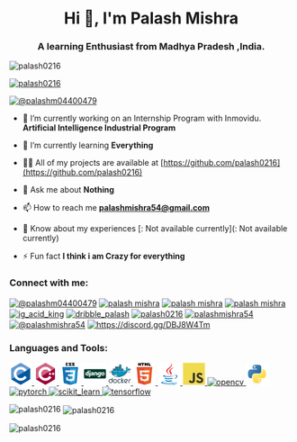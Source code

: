<h1 align="center">Hi 👋, I'm Palash Mishra</h1>
<h3 align="center">A learning Enthusiast from Madhya Pradesh ,India.</h3>

<p align="left"> <img src="https://komarev.com/ghpvc/?username=palash0216&label=Profile%20views&color=0e75b6&style=flat" alt="palash0216" /> </p>

<p align="left"> <a href="https://github.com/ryo-ma/github-profile-trophy"><img src="https://github-profile-trophy.vercel.app/?username=palash0216" alt="palash0216" /></a> </p>

<p align="left"> <a href="https://twitter.com/@palashm04400479" target="blank"><img src="https://img.shields.io/twitter/follow/@palashm04400479?logo=twitter&style=for-the-badge" alt="@palashm04400479" /></a> </p>

- 🔭 I’m currently working on an Internship Program with Inmovidu. **Artificial Intelligence Industrial Program**

- 🌱 I’m currently learning **Everything**

- 👨‍💻 All of my projects are available at [https://github.com/palash0216](https://github.com/palash0216)

- 💬 Ask me about **Nothing**

- 📫 How to reach me **palashmishra54@gmail.com**

- 📄 Know about my experiences [: Not available currently](: Not available currently)

- ⚡ Fun fact **I think i am Crazy for everything**

<h3 align="left">Connect with me:</h3>
<p align="left">
<a href="https://twitter.com/@PalashM04400479" target="blank"><img align="center" src="https://raw.githubusercontent.com/rahuldkjain/github-profile-readme-generator/master/src/images/icons/Social/twitter.svg" alt="@palashm04400479" height="30" width="40" /></a>
<a href="https://linkedin.com/in/palash mishra" target="blank"><img align="center" src="https://raw.githubusercontent.com/rahuldkjain/github-profile-readme-generator/master/src/images/icons/Social/linked-in-alt.svg" alt="palash mishra" height="30" width="40" /></a>
<a href="https://kaggle.com/Palash Mishra" target="blank"><img align="center" src="https://raw.githubusercontent.com/rahuldkjain/github-profile-readme-generator/master/src/images/icons/Social/kaggle.svg" alt="palash mishra" height="30" width="40" /></a>
<a href="https://fb.com/Palash Mishra" target="blank"><img align="center" src="https://raw.githubusercontent.com/rahuldkjain/github-profile-readme-generator/master/src/images/icons/Social/facebook.svg" alt="palash mishra" height="30" width="40" /></a>
<a href="https://instagram.com/ig_acid_king" target="blank"><img align="center" src="https://raw.githubusercontent.com/rahuldkjain/github-profile-readme-generator/master/src/images/icons/Social/instagram.svg" alt="ig_acid_king" height="30" width="40" /></a>
<a href="https://dribbble.com/Dribble_Palash" target="blank"><img align="center" src="https://raw.githubusercontent.com/rahuldkjain/github-profile-readme-generator/master/src/images/icons/Social/dribbble.svg" alt="dribble_palash" height="30" width="40" /></a>
<a href="https://www.codechef.com/users/palash0216" target="blank"><img align="center" src="https://cdn.jsdelivr.net/npm/simple-icons@3.1.0/icons/codechef.svg" alt="palash0216" height="30" width="40" /></a>
<a href="https://www.hackerrank.com/palashmishra54" target="blank"><img align="center" src="https://raw.githubusercontent.com/rahuldkjain/github-profile-readme-generator/master/src/images/icons/Social/hackerrank.svg" alt="palashmishra54" height="30" width="40" /></a>
<a href="https://www.hackerearth.com/@palashmishra54" target="blank"><img align="center" src="https://raw.githubusercontent.com/rahuldkjain/github-profile-readme-generator/master/src/images/icons/Social/hackerearth.svg" alt="@palashmishra54" height="30" width="40" /></a>
<a href="https://discord.gg/https://discord.gg/DBJ8W4Tm" target="blank"><img align="center" src="https://raw.githubusercontent.com/rahuldkjain/github-profile-readme-generator/master/src/images/icons/Social/discord.svg" alt="https://discord.gg/DBJ8W4Tm" height="30" width="40" /></a>
</p>

<h3 align="left">Languages and Tools:</h3>
<p align="left"> <a href="https://www.cprogramming.com/" target="_blank"> <img src="https://raw.githubusercontent.com/devicons/devicon/master/icons/c/c-original.svg" alt="c" width="40" height="40"/> </a> <a href="https://www.w3schools.com/cpp/" target="_blank"> <img src="https://raw.githubusercontent.com/devicons/devicon/master/icons/cplusplus/cplusplus-original.svg" alt="cplusplus" width="40" height="40"/> </a> <a href="https://www.w3schools.com/css/" target="_blank"> <img src="https://raw.githubusercontent.com/devicons/devicon/master/icons/css3/css3-original-wordmark.svg" alt="css3" width="40" height="40"/> </a> <a href="https://www.djangoproject.com/" target="_blank"> <img src="https://raw.githubusercontent.com/devicons/devicon/master/icons/django/django-original.svg" alt="django" width="40" height="40"/> </a> <a href="https://www.docker.com/" target="_blank"> <img src="https://raw.githubusercontent.com/devicons/devicon/master/icons/docker/docker-original-wordmark.svg" alt="docker" width="40" height="40"/> </a> <a href="https://www.w3.org/html/" target="_blank"> <img src="https://raw.githubusercontent.com/devicons/devicon/master/icons/html5/html5-original-wordmark.svg" alt="html5" width="40" height="40"/> </a> <a href="https://www.java.com" target="_blank"> <img src="https://raw.githubusercontent.com/devicons/devicon/master/icons/java/java-original.svg" alt="java" width="40" height="40"/> </a> <a href="https://developer.mozilla.org/en-US/docs/Web/JavaScript" target="_blank"> <img src="https://raw.githubusercontent.com/devicons/devicon/master/icons/javascript/javascript-original.svg" alt="javascript" width="40" height="40"/> </a> <a href="https://opencv.org/" target="_blank"> <img src="https://www.vectorlogo.zone/logos/opencv/opencv-icon.svg" alt="opencv" width="40" height="40"/> </a> <a href="https://www.python.org" target="_blank"> <img src="https://raw.githubusercontent.com/devicons/devicon/master/icons/python/python-original.svg" alt="python" width="40" height="40"/> </a> <a href="https://pytorch.org/" target="_blank"> <img src="https://www.vectorlogo.zone/logos/pytorch/pytorch-icon.svg" alt="pytorch" width="40" height="40"/> </a> <a href="https://scikit-learn.org/" target="_blank"> <img src="https://upload.wikimedia.org/wikipedia/commons/0/05/Scikit_learn_logo_small.svg" alt="scikit_learn" width="40" height="40"/> </a> <a href="https://www.tensorflow.org" target="_blank"> <img src="https://www.vectorlogo.zone/logos/tensorflow/tensorflow-icon.svg" alt="tensorflow" width="40" height="40"/> </a> </p>

<p><img align="left" src="https://github-readme-stats.vercel.app/api/top-langs?username=palash0216&show_icons=true&locale=en&layout=compact" alt="palash0216" /></p>

<p>&nbsp;<img align="center" src="https://github-readme-stats.vercel.app/api?username=palash0216&show_icons=true&locale=en" alt="palash0216" /></p>

<p><img align="center" src="https://github-readme-streak-stats.herokuapp.com/?user=palash0216&" alt="palash0216" /></p>
